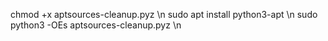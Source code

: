 chmod +x aptsources-cleanup.pyz \n
sudo apt install python3-apt \n
sudo python3 -OEs aptsources-cleanup.pyz \n
